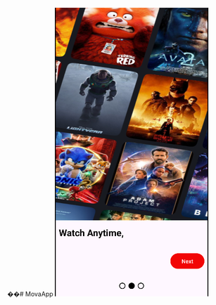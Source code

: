 ��#   M o v a A p p 
 
![Screenshot](https://raw.githubusercontent.com/vuqarrhm/MovaApp/main/images/Screenshot%202025-05-22%20103017.png)





